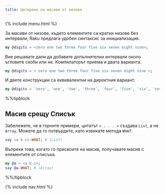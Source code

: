```yaml
---
title: Цитиране на масиви от низове
---
```


{% include menu.html %}

За масиви от низове, където елементите са кратки низове без интервали, Raku предлага удобен синтаксис за инициализация.

```raku
my @digits = <zero one two three four five six seven eight nine>;
```

Вие решавате дали да добавите допълнителни интервали около ъгловите скоби или не. Компилаторът приема и двата варианта.

```raku
my @digits = < zero one two three four five six seven eight nine >;
```

И двете конструкции са еквивалентни на директния вариант:

```raku
my @digits = 'zero', 'one', 'two', 'three', 'four', 'five', 'six', 'seven', 'eight', 'nine';
```

%%tipblock
## Масив срещу Списък

Забележете, че в горните примери, цитатът `< . . . >` създава `List`, а не `Array`. Можете да го потвърдите, като извикате метода `WHAT`:

```raku
say <a b c>.WHAT; # (List)
```

Въпреки това, когато го присвоите на масив, получавате масив с елементите от списъка.

```raku
my @a = <a b c>;
say @a.WHAT; # (Array)
```

%%/tipblock

{% include nav.html %}